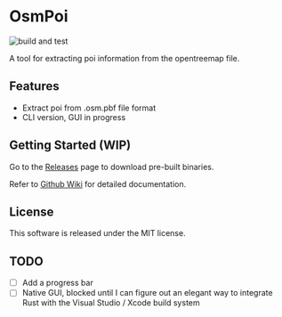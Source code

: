 # OsmPoi

![build and test](https://github.com/xubaiw/osmpoi/workflows/build%20and%20test/badge.svg)

A tool for extracting poi information from the opentreemap file.

## Features

- Extract poi from .osm.pbf file format
- CLI version, GUI in progress


## Getting Started (WIP)

Go to the [Releases](https://github.com/xubaiw/osmpoi/releases) page to download pre-built binaries.

Refer to [Github Wiki](https://github.com/xubaiw/osmpoi/wiki) for detailed documentation.

## License

This software is released under the MIT license.

## TODO
- [ ] Add a progress bar
- [ ] Native GUI, blocked until I can figure out an elegant way to integrate Rust with the Visual Studio / Xcode build system
